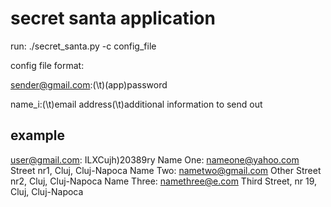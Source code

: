 # secret santa application

run: ./secret_santa.py -c config_file

config file format:

sender@gmail.com:(\t)(app)password

name_i:(\t)email address(\t)additional information to send out


## example


user@gmail.com:	ILXCujh)20389ry
Name One:	nameone@yahoo.com	Street nr1, Cluj, Cluj-Napoca
Name Two:	nametwo@gmail.com	Other Street nr2, Cluj, Cluj-Napoca
Name Three:	namethree@e.com	Third Street, nr 19, Cluj, Cluj-Napoca
